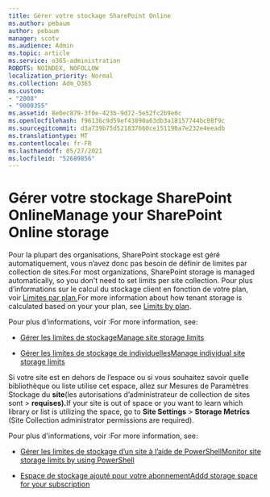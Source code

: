 ```yaml
---
title: Gérer votre stockage SharePoint Online
ms.author: pebaum
author: pebaum
manager: scotv
ms.audience: Admin
ms.topic: article
ms.service: o365-administration
ROBOTS: NOINDEX, NOFOLLOW
localization_priority: Normal
ms.collection: Adm_O365
ms.custom:
- "2008"
- "9000355"
ms.assetid: 8e0ec879-3f0e-423b-9d72-5e52fc2b9e0c
ms.openlocfilehash: f96136c9d59ef43890a63db3a18157744bc08f9c
ms.sourcegitcommit: d3a739b75d521837660ce151190a7e232e4eeadb
ms.translationtype: MT
ms.contentlocale: fr-FR
ms.lasthandoff: 05/27/2021
ms.locfileid: "52689856"
---
```

# <a name="manage-your-sharepoint-online-storage"></a><span data-ttu-id="20888-102">Gérer votre stockage SharePoint Online</span><span class="sxs-lookup"><span data-stu-id="20888-102">Manage your SharePoint Online storage</span></span>

<span data-ttu-id="20888-103">Pour la plupart des organisations, SharePoint stockage est géré automatiquement, vous n’avez donc pas besoin de définir de limites par collection de sites.</span><span class="sxs-lookup"><span data-stu-id="20888-103">For most organizations, SharePoint storage is managed automatically, so you don't need to set limits per site collection.</span></span> <span data-ttu-id="20888-104">Pour plus d’informations sur le calcul du stockage client en fonction de votre plan, voir [Limites par plan.](/office365/servicedescriptions/sharepoint-online-service-description/sharepoint-online-limits?redirectedfrom=MSDN#limits-by-plan)</span><span class="sxs-lookup"><span data-stu-id="20888-104">For more information about how tenant storage is calculated based on your your plan, see [Limits by plan](/office365/servicedescriptions/sharepoint-online-service-description/sharepoint-online-limits?redirectedfrom=MSDN#limits-by-plan).</span></span>

<span data-ttu-id="20888-105">Pour plus d'informations, voir :</span><span class="sxs-lookup"><span data-stu-id="20888-105">For more information, see:</span></span>

- [<span data-ttu-id="20888-106">Gérer les limites de stockage</span><span class="sxs-lookup"><span data-stu-id="20888-106">Manage site storage limits</span></span>](/sharepoint/manage-site-collection-storage-limits)

- [<span data-ttu-id="20888-107">Gérer les limites de stockage de individuelles</span><span class="sxs-lookup"><span data-stu-id="20888-107">Manage individual site storage limits</span></span>](/sharepoint/manage-site-collection-storage-limits#manage-individual-site-storage-limits)

<span data-ttu-id="20888-108">Si votre site est en dehors de l’espace ou si vous souhaitez savoir quelle bibliothèque ou liste utilise cet espace, allez sur Mesures de Paramètres Stockage du **site**(les autorisations d’administrateur de collection de sites sont  >  **requises).**</span><span class="sxs-lookup"><span data-stu-id="20888-108">If your site is out of space or you want to learn which library or list is utilizing the space, go to **Site Settings** > **Storage Metrics** (Site Collection administrator permissions are required).</span></span>

<span data-ttu-id="20888-109">Pour plus d'informations, voir :</span><span class="sxs-lookup"><span data-stu-id="20888-109">For more information, see:</span></span>

- [<span data-ttu-id="20888-110">Gérer les limites de stockage d’un site à l’aide de PowerShell</span><span class="sxs-lookup"><span data-stu-id="20888-110">Monitor site storage limits by using PowerShell</span></span>](/sharepoint/manage-site-collection-storage-limits#monitor-site-storage-limits-by-using-powershell)

- [<span data-ttu-id="20888-111">Espace de stockage ajouté pour votre abonnement</span><span class="sxs-lookup"><span data-stu-id="20888-111">Addd storage space for your subscription</span></span>](/microsoft-365/commerce/add-storage-space) 
  